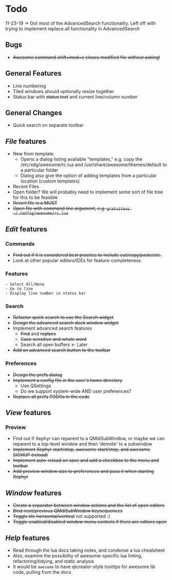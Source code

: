 # Todo

11-23-19 -> Got most of the AdvancedSearch functionality. Left off with trying to implement replace all functionality in AdvancedSearch

## Bugs

* ~~Awesome command shift+mod+c closes modified file without asking!~~

## General Features

* Line numbering
* Tiled windows should optionally resize together
* Status bar with ~~status text~~ and current line/column number

## General Changes

* Quick search on separate toolbar

## *File* features

* New from template
	- Opens a dialog listing available "templates," e.g. copy the /etc/xdg/awesome/rc.lua and /usr/share/awesome/themes/default to a particular folder
	- Dialog also give the option of adding templates from a particular location (custom templates)
* Recent Files
* Open folder? We will probably need to implement some sort of file tree for this to be feasible
* ~~Revert file is a MUST~~
* ~~Open file with command line argument, e.g. `gratuitous ~/.config/awesome/rc.lua`~~

## *Edit* features

### Commands

* ~~Find out if it is considered best practice to include cut/copy/paste/etc.~~
* Look at other popular editors/IDEs for feature-completeness

### Features
	- Select All/None
	- Go to line
	- Display line number in status bar 

### Search

* ~~Refactor quick search to use the Search widget~~
* ~~Design the advanced search dock window widget~~
* Implement advanced search features
	- ~~Find~~ and ~~replace~~
	- ~~Case sensitive and whole word~~
	- Search all open buffers <- Later
* ~~Add an advanced search button to the toolbar~~

### Preferences

* ~~Design the prefs dialog~~
* ~~Implement a config file in the user's home directory~~
	- Use QSettings
	- Do we support system-wide AND user preferences?
* ~~Replace all prefs TODOs in the code~~

## *View* features

### Preview

* Find out if Xephyr can reparent to a QMdiSubWindow, or maybe we can reparent to a top-level window and then 'demote' to a subwindow
* ~~Implement Xephyr start/stop, awesome start/stop, and awesome SIGHUP (reload)~~
* ~~Implement auto-reload on save and add a checkbox to the menu and toolbar~~
* ~~Add preview window size to preferences and pass it when starting Xephyr~~

## *Window* features

* ~~Create a separator between window actions and the list of open editors~~
* ~~Bind next/previous QMdiSubWindow keysequences~~
* ~~Toggle tile horizontal/vertical~~ not supported :(
* ~~Toggle enabled/disabled window menu controls if there are editors open~~

## *Help* features

* Read through the lua docs taking notes, and condense a lua cheatsheet
* Also, examine the possibility of awesome-specific lua linting, refactoring/tidying, and static analysis
* It would be `awesome` to have qtcreator-style tooltips for awesome lib code, pulling from the docs

